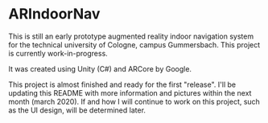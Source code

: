# ARIndoorNav
This is still an early prototype augmented reality indoor navigation system for the technical university of Cologne, campus Gummersbach. 
This project is currently work-in-progress.

It was created using Unity (C#) and ARCore by Google.

This project is almost finished and ready for the first "release". I'll be updating this README with more information and pictures within the next month (march 2020). 
If and how I will continue to work on this project, such as the UI design, will be determined later. 
